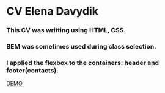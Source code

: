 # CV Elena Davydik

### This CV was writting using HTML, CSS. 
### BEM was sometimes used during class selection.
### I applied the flexbox to the containers: header and footer(contacts).

[DEMO](https://elena-davydik.github.io/cv/)

